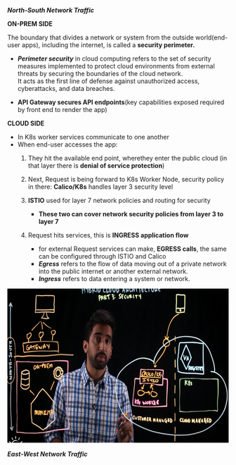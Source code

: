 ***North-South Network Traffic***  

**ON-PREM SIDE**  

The boundary that divides a network or system from the outside world(end-user apps), including the internet, is called a **security perimeter.**
- ***Perimeter security*** in cloud computing refers to the set of security measures implemented to protect cloud environments from external threats by securing the boundaries of the cloud network.  
It acts as the first line of defense against unauthorized access, cyberattacks, and data breaches.

- **API Gateway secures API endpoints**(key capabilities exposed required by front end to render the app)

**CLOUD SIDE**  

- In K8s worker services communicate to one another
- When end-user accesses the app:
  1. They hit the available end point, wherethey enter the public cloud (in that layer there is **denial of service protection**)
     
  2. Next, Request is being forward to K8s Worker Node, security policy in there: **Calico/K8s** handles layer 3 security level
     
  3. **ISTIO** used for layer 7 network policies and routing for security
     - **These two can cover network security policies from layer 3 to layer 7**

  5. Request hits services, this is **INGRESS application flow**
      - for external Request services can make, **EGRESS calls**, the same can be configured through ISTIO and Calico
      - ***Egress*** refers to the flow of data moving out of a private network into the public internet or another external network.
      - ***Ingress*** refers to data entering a system or network.

    
<img src="../Images/Screenshot%202025-02-17%20174501.png" height = 350>


***East-West Network Traffic***  
